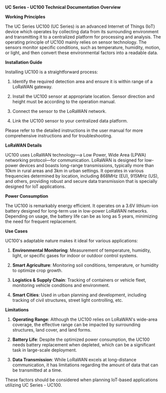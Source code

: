 **UC Series - UC100 Technical Documentation Overview**

**Working Principles**

The UC Series UC100 (UC Series) is an advanced Internet of Things (IoT) device which operates by collecting data from its surrounding environment and transmitting it to a centralized platform for processing and analysis. The operating principle of UC100 mainly relies on sensor technology. The sensors monitor specific conditions, such as temperature, humidity, motion, or light, and then convert these environmental factors into a readable data. 

**Installation Guide**

Installing UC100 is a straightforward process:

1. Identify the required detection area and ensure it is within range of a LoRaWAN gateway.

2. Install the UC100 sensor at appropriate location. Sensor direction and height must be according to the operation manual.

3. Connect the sensor to the LoRaWAN network.

4. Link the UC100 sensor to your centralized data platform.

Please refer to the detailed instructions in the user manual for more comprehensive instructions and for troubleshooting.

**LoRaWAN Details**

UC100 uses LoRaWAN technology—a Low Power, Wide Area (LPWA) networking protocol—for communication. LoRaWAN is designed for low-power devices and boasts long-range transmissions, typically more than 10km in rural areas and 3km in urban settings. It operates in various frequencies determined by location, including 868MHz (EU), 915MHz (US), and others, providing robust and secure data transmission that is specially designed for IoT applications.

**Power Consumption**

The UC100 is remarkably energy efficient. It operates on a 3.6V lithium-ion battery designed for long-term use in low-power LoRaWAN networks. Depending on usage, the battery life can be as long as 5 years, minimizing the need for frequent replacement.

**Use Cases**

UC100's adaptable nature makes it ideal for various applications:

1. **Environmental Monitoring**: Measurement of temperature, humidity, light, or specific gases for indoor or outdoor control systems.

2. **Smart Agriculture**: Monitoring soil conditions, temperature, or humidity to optimize crop growth.

3. **Logistics & Supply Chain**: Tracking of containers or vehicle fleet, monitoring vehicle conditions and environment.

4. **Smart Cities**: Used in urban planning and development, including tracking of civil structures, street light controlling, etc.

**Limitations**

1. **Operating Range**: Although the UC100 relies on LoRaWAN's wide-area coverage, the effective range can be impacted by surrounding structures, land cover, and land forms. 

2. **Battery Life**: Despite the optimized power consumption, the UC100 needs battery replacement when depleted, which can be a significant task in large-scale deployment.

3. **Data Transmission**: While LoRaWAN excels at long-distance communication, it has limitations regarding the amount of data that can be transmitted at a time.

These factors should be considered when planning IoT-based applications utilizing UC Series - UC100.